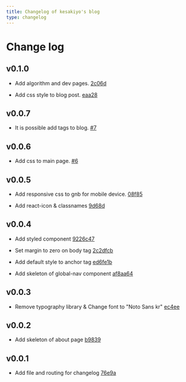 ```yaml
---
title: Changelog of kesakiyo's blog
type: changelog
---
```


# Change log

## v0.1.0

- Add algorithm and dev pages. [2c06d](https://github.com/kesakiyo/kesakiyo-blog/commit/2c06d)

- Add css style to blog post. [eaa28](https://github.com/kesakiyo/kesakiyo-blog/commit/eaa28)

## v0.0.7

- It is possible add tags to blog. [#7](https://github.com/kesakiyo/kesakiyo-blog/pull/7)

## v0.0.6

- Add css to main page. [#6](https://github.com/kesakiyo/kesakiyo-blog/pull/6)

## v0.0.5

- Add responsive css to gnb for mobile device. [08f85](https://github.com/kesakiyo/kesakiyo-blog/commit/08f85)

- Add react-icon & classnames [9d68d](https://github.com/kesakiyo/kesakiyo-blog/commit/9d68d)

## v0.0.4

- Add styled component [9226c47](https://github.com/kesakiyo/kesakiyo-blog/commit/ec4ee)

- Set margin to zero on body tag [2c2dfcb](https://github.com/kesakiyo/kesakiyo-blog/commit/2c2dfcb)

- Add default style to anchor tag [ed6fe1b](https://github.com/kesakiyo/kesakiyo-blog/commit/ed6fe1b)

- Add skeleton of global-nav component [af8aa64](https://github.com/kesakiyo/kesakiyo-blog/commit/af8aa64)

## v0.0.3

- Remove typography library & Change font to "Noto Sans kr" [ec4ee](https://github.com/kesakiyo/kesakiyo-blog/commit/ec4ee)

## v0.0.2

- Add skeleton of about page [b9839](https://github.com/kesakiyo/kesakiyo-blog/commit/b9839)

## v0.0.1

- Add file and routing for changelog [76e9a](https://github.com/kesakiyo/kesakiyo-blog/commit/76e9a)
